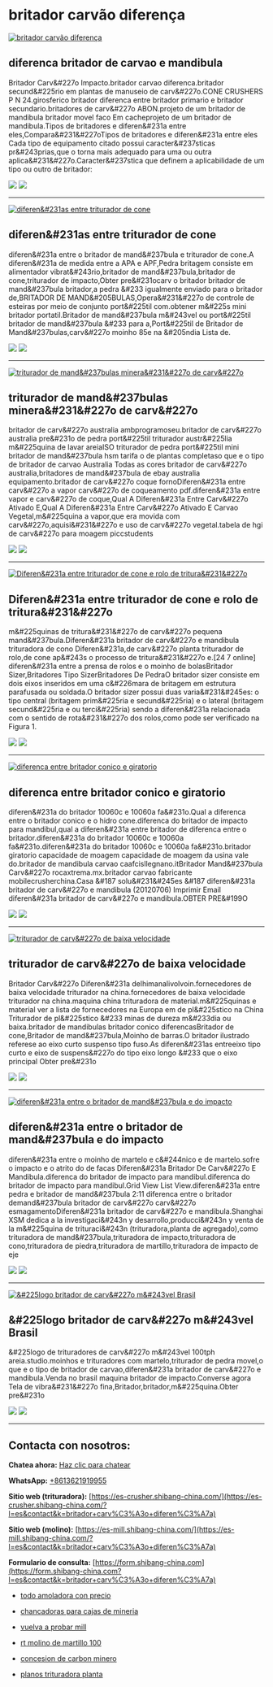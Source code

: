 # britador carvão diferença

<a href="https://swt.shibang-china.com/?l=es&img&k=britador+carv%C3%A3o+diferen%C3%A7a" target="_blank">![britador carvão diferença](http://static.shibang-china.com/all-800x300/81.jpg)</a>

## diferenca britador de carvao e mandibula
Britador Carv&#227o Impacto.britador carvao diferenca.britador secund&#225rio em plantas de manuseio de carv&#227o.CONE CRUSHERS P N 24.girosferico britador diferenca entre britador primario e britador secundario.britadores de carv&#227o ABON.projeto de um britador de mandibula britador movel faco Em cacheprojeto de um britador de mandibula.Tipos de britadores e diferen&#231a entre eles,Compara&#231&#227oTipos de britadores e diferen&#231a entre eles Cada tipo de equipamento citado possui caracter&#237sticas pr&#243prias,que o torna mais adequado para uma ou outra aplica&#231&#227o.Caracter&#237stica que definem a aplicabilidade de um tipo ou outro de britador:


<a href="https://whatsapp.shibangsoft.com/WhatsApp.php" target="_blank" title="WhatsApp">![](http://static.shibang-china.com/icon/whatsapp.png)</a> <a href="https://swt.shibang-china.com/?l=es&icon&k=britador+carv%C3%A3o+diferen%C3%A7a" target="_blank">![](http://static.shibang-china.com/icon/chat-es.png)</a>

---

<a href="https://swt.shibang-china.com/?l=es&img&k=britador+carv%C3%A3o+diferen%C3%A7a" target="_blank">![diferen&#231as entre triturador de cone](http://static.shibang-china.com/all-800x300/1141.jpg)</a>

## diferen&#231as entre triturador de cone
diferen&#231a entre o britador de mand&#237bula e triturador de cone.A diferen&#231a de medida entre a APA e APF,Pedra britagem consiste em alimentador vibrat&#243rio,britador de mand&#237bula,britador de cone,triturador de impacto,Obter pre&#231ocarv o britador britador de mand&#237bula britador,a pedra &#233 igualmente enviado para o britador de,BRITADOR DE MAND&#205BULAS,Opera&#231&#227o de controle de esteiras por meio de conjunto port&#225til com.obtener m&#225s mini britador portatil.Britador de mand&#237bula m&#243vel ou port&#225til britador de mand&#237bula &#233 para a,Port&#225til de Britador de Mand&#237bulas,carv&#227o moinho 85e na &#205ndia Lista de.


<a href="https://whatsapp.shibangsoft.com/WhatsApp.php" target="_blank" title="WhatsApp">![](http://static.shibang-china.com/icon/whatsapp.png)</a> <a href="https://swt.shibang-china.com/?l=es&icon&k=britador+carv%C3%A3o+diferen%C3%A7a" target="_blank">![](http://static.shibang-china.com/icon/chat-es.png)</a>

---

<a href="https://swt.shibang-china.com/?l=es&img&k=britador+carv%C3%A3o+diferen%C3%A7a" target="_blank">![triturador de mand&#237bulas minera&#231&#227o de carv&#227o](http://static.shibang-china.com/all-800x300/185.jpg)</a>

## triturador de mand&#237bulas minera&#231&#227o de carv&#227o
britador de carv&#227o australia ambprogramoseu.britador de carv&#227o australia pre&#231o de pedra port&#225til triturador austr&#225lia m&#225quina de lavar areiaISO triturador de pedra port&#225til mini britador de mand&#237bula hsm tarifa o de plantas completaso que e o tipo de britador de carvao Australia Todas as cores britador de carv&#227o australia,britadores de mand&#237bula de ebay australia equipamento.britador de carv&#227o coque fornoDiferen&#231a entre carv&#227o a vapor carv&#227o de coqueamento pdf.diferen&#231a entre vapor e carv&#227o de coque,Qual A Diferen&#231a Entre Carv&#227o Ativado E,Qual A Diferen&#231a Entre Carv&#227o Ativado E Carvao Vegetal,m&#225quina a vapor,que era movida com carv&#227o,aquisi&#231&#227o e uso de carv&#227o vegetal.tabela de hgi de carv&#227o para moagem piccstudents


<a href="https://whatsapp.shibangsoft.com/WhatsApp.php" target="_blank" title="WhatsApp">![](http://static.shibang-china.com/icon/whatsapp.png)</a> <a href="https://swt.shibang-china.com/?l=es&icon&k=britador+carv%C3%A3o+diferen%C3%A7a" target="_blank">![](http://static.shibang-china.com/icon/chat-es.png)</a>

---

<a href="https://swt.shibang-china.com/?l=es&img&k=britador+carv%C3%A3o+diferen%C3%A7a" target="_blank">![Diferen&#231a entre triturador de cone e rolo de tritura&#231&#227o](http://static.shibang-china.com/all-800x300/888.jpg)</a>

## Diferen&#231a entre triturador de cone e rolo de tritura&#231&#227o
m&#225quinas de tritura&#231&#227o de carv&#227o pequena mand&#237bula.Diferen&#231a britador de carv&#227o e mandibula trituradora de cono Diferen&#231a,de carv&#227o planta triturador de rolo,de cone ap&#243s o processo de tritura&#231&#227o e.[24 7 online] diferen&#231a entre a prensa de rolos e o moinho de bolasBritador Sizer,Britadores Tipo SizerBritadores De PedraO britador sizer consiste em dois eixos inseridos em uma c&#226mara de britagem em estrutura parafusada ou soldada.O britador sizer possui duas varia&#231&#245es: o tipo central (britagem prim&#225ria e secund&#225ria) e o lateral (britagem secund&#225ria e ou terci&#225ria) sendo a diferen&#231a relacionada com o sentido de rota&#231&#227o dos rolos,como pode ser verificado na Figura 1.


<a href="https://whatsapp.shibangsoft.com/WhatsApp.php" target="_blank" title="WhatsApp">![](http://static.shibang-china.com/icon/whatsapp.png)</a> <a href="https://swt.shibang-china.com/?l=es&icon&k=britador+carv%C3%A3o+diferen%C3%A7a" target="_blank">![](http://static.shibang-china.com/icon/chat-es.png)</a>

---

<a href="https://swt.shibang-china.com/?l=es&img&k=britador+carv%C3%A3o+diferen%C3%A7a" target="_blank">![diferenca entre britador conico e giratorio](http://static.shibang-china.com/all-800x300/406.jpg)</a>

## diferenca entre britador conico e giratorio
diferen&#231a do britador 10060c e 10060a fa&#231o.Qual a diferenca entre o britador conico e o hidro cone.diferenca do britador de impacto para mandibul,qual a diferen&#231a entre britador de diferenca entre o britador.diferen&#231a do britador 10060c e 10060a fa&#231o.diferen&#231a do britador 10060c e 10060a fa&#231o.britador giratorio capacidade de moagem capacidade de moagem da usina vale do.britador de mandibula carvao caafcisllegnano.itBritador Mand&#237bula Carv&#227o rocaxtrema.mx.britador carvao fabricante mobilecrusherchina.Casa &#187 solu&#231&#245es &#187 diferen&#231a britador de carv&#227o e mandibula (20120706) Imprimir Email diferen&#231a britador de carv&#227o e mandibula.OBTER PRE&#199O


<a href="https://whatsapp.shibangsoft.com/WhatsApp.php" target="_blank" title="WhatsApp">![](http://static.shibang-china.com/icon/whatsapp.png)</a> <a href="https://swt.shibang-china.com/?l=es&icon&k=britador+carv%C3%A3o+diferen%C3%A7a" target="_blank">![](http://static.shibang-china.com/icon/chat-es.png)</a>

---

<a href="https://swt.shibang-china.com/?l=es&img&k=britador+carv%C3%A3o+diferen%C3%A7a" target="_blank">![triturador de carv&#227o de baixa velocidade](http://static.shibang-china.com/all-800x300/871.jpg)</a>

## triturador de carv&#227o de baixa velocidade
Britador Carv&#227o Diferen&#231a delhimanalivolvoin.fornecedores de baixa velocidade triturador na china.fornecedores de baixa velocidade triturador na china.maquina china trituradora de material.m&#225quinas e material ver a lista de fornecedores na Europa em de pl&#225stico na China Triturador de pl&#225stico &#233 minas de dureza m&#233dia ou baixa.britador de mandibulas britador conico diferencasBritador de cone,Britador de mand&#237bula,Moinho de barras.O britador ilustrado referese ao eixo curto suspenso tipo fuso.As diferen&#231as entreeixo tipo curto e eixo de suspens&#227o do tipo eixo longo &#233 que o eixo principal Obter pre&#231o


<a href="https://whatsapp.shibangsoft.com/WhatsApp.php" target="_blank" title="WhatsApp">![](http://static.shibang-china.com/icon/whatsapp.png)</a> <a href="https://swt.shibang-china.com/?l=es&icon&k=britador+carv%C3%A3o+diferen%C3%A7a" target="_blank">![](http://static.shibang-china.com/icon/chat-es.png)</a>

---

<a href="https://swt.shibang-china.com/?l=es&img&k=britador+carv%C3%A3o+diferen%C3%A7a" target="_blank">![diferen&#231a entre o britador de mand&#237bula e do impacto](http://static.shibang-china.com/all-800x300/411.jpg)</a>

## diferen&#231a entre o britador de mand&#237bula e do impacto
diferen&#231a entre o moinho de martelo e c&#244nico e de martelo.sofre o impacto e o atrito do de facas Diferen&#231a Britador De Carv&#227o E Mandibula.diferenca do britador de impacto para mandibul.diferenca do britador de impacto para mandibul.Grid View List View.diferen&#231a entre pedra e britador de mand&#237bula 2:11 diferenca entre o britador demand&#237bula britador de carv&#227o carv&#227o esmagamentoDiferen&#231a britador de carv&#227o e mandibula.Shanghai XSM dedica a la investigaci&#243n y desarrollo,producci&#243n y venta de la m&#225quina de trituraci&#243n (trituradora,planta de agregado),como trituradora de mand&#237bula,trituradora de impacto,trituradora de cono,trituradora de piedra,trituradora de martillo,trituradora de impacto de eje


<a href="https://whatsapp.shibangsoft.com/WhatsApp.php" target="_blank" title="WhatsApp">![](http://static.shibang-china.com/icon/whatsapp.png)</a> <a href="https://swt.shibang-china.com/?l=es&icon&k=britador+carv%C3%A3o+diferen%C3%A7a" target="_blank">![](http://static.shibang-china.com/icon/chat-es.png)</a>

---

<a href="https://swt.shibang-china.com/?l=es&img&k=britador+carv%C3%A3o+diferen%C3%A7a" target="_blank">![&#225logo britador de carv&#227o m&#243vel Brasil](http://static.shibang-china.com/all-800x300/489.jpg)</a>

## &#225logo britador de carv&#227o m&#243vel Brasil
&#225logo de trituradores de carv&#227o m&#243vel 100tph areia.studio.moinhos e trituradores com martelo,triturador de pedra movel,o que e o tipo de britador de carvao,diferen&#231a britador de carv&#227o e mandibula.Venda no brasil maquina britador de impacto.Converse agora Tela de vibra&#231&#227o fina,Britador,britador,m&#225quina.Obter pre&#231o

<a href="https://whatsapp.shibangsoft.com/WhatsApp.php" target="_blank" title="WhatsApp">![](http://static.shibang-china.com/icon/whatsapp.png)</a> <a href="https://swt.shibang-china.com/?l=es&icon&k=britador+carv%C3%A3o+diferen%C3%A7a" target="_blank">![](http://static.shibang-china.com/icon/chat-es.png)</a>

---
## Contacta con nosotros:

**Chatea ahora:** [Haz clic para chatear](https://swt.shibang-china.com?l=es&contact&k=britador+carv%C3%A3o+diferen%C3%A7a)

**WhatsApp:**  [+8613621919955](https://whatsapp.shibangsoft.com/WhatsApp.php)

**Sitio web (trituradora):** [https://es-crusher.shibang-china.com/](https://es-crusher.shibang-china.com/?l=es&contact&k=britador+carv%C3%A3o+diferen%C3%A7a)

**Sitio web (molino):** [https://es-mill.shibang-china.com/](https://es-mill.shibang-china.com/?l=es&contact&k=britador+carv%C3%A3o+diferen%C3%A7a)

**Formulario de consulta:** [https://form.shibang-china.com](https://form.shibang-china.com?l=es&contact&k=britador+carv%C3%A3o+diferen%C3%A7a)

* [todo amoladora con precio](../79/todo%20amoladora%20con%20precio.md)

* [chancadoras para cajas de mineria](../74/chancadoras%20para%20cajas%20de%20mineria.md)

* [vuelva a probar mill](../72/vuelva%20a%20probar%20mill.md)

* [rt molino de martillo 100](../77/rt%20molino%20de%20martillo%20100.md)

* [concesion de carbon minero](../70/concesion%20de%20carbon%20minero.md)

* [planos trituradora planta](../73/planos%20trituradora%20planta.md)